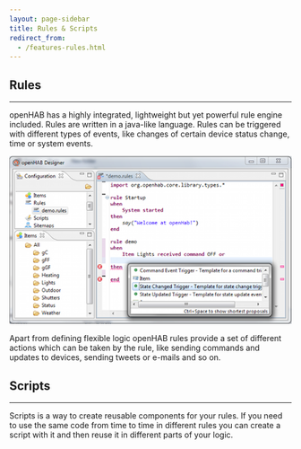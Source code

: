 ```yaml
---
layout: page-sidebar
title: Rules & Scripts
redirect_from:
  - /features-rules.html
---
```

## Rules

---

openHAB has a highly integrated, lightweight but yet powerful rule engine included. Rules are written in a java-like language. Rules can be triggered with different types of events, like changes of certain device status change, time or system events.

<div class="imgWrapper">
  <img src="/assets/images/designer-rules.png" alt="project title">
</div>

Apart from defining flexible logic openHAB rules provide a set of different actions which can be taken by the rule, like sending commands and updates to devices, sending tweets or e-mails and so on.


## Scripts

---

Scripts is a way to create reusable components for your rules. If you need to use the same code from time to time in different rules you can create a script with it and then reuse it in different parts of your logic.